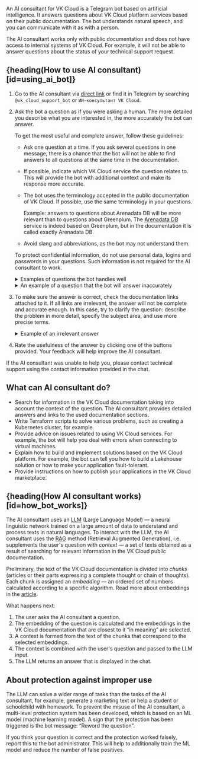 An AI consultant for VK Cloud is a Telegram bot based on artificial intelligence. It answers questions about VK Cloud platform services based on their public documentation. The bot understands natural speech, and you can communicate with it as with a person.

The AI consultant works only with public documentation and does not have access to internal systems of VK Cloud. For example, it will not be able to answer questions about the status of your technical support request.

## {heading(How to use AI consultant)[id=using_ai_bot]}

1.	Go to the AI consultant via [direct link](https://t.me/vk_cloud_support_bot) or find it in Telegram by searching `@vk_cloud_support_bot` or `ИИ-консультант VK Cloud`.

1.	Ask the bot a question as if you were asking a human. The more detailed you describe what you are interested in, the more accurately the bot can answer.

    To get the most useful and complete answer, follow these guidelines:

    * Ask one question at a time. If you ask several questions in one message, there is a chance that the bot will not be able to find answers to all questions at the same time in the documentation.
    * If possible, indicate which VK Cloud service the question relates to. This will provide the bot with additional context and make its response more accurate.
    * The bot uses the terminology accepted in the public documentation of VK Cloud. If possible, use the same terminology in your questions.

        Example: answers to questions about Arenadata DB will be more relevant than to questions about Greenplum. The [Arenadata DB](/en/dbs/adb) service is indeed based on Greenplum, but in the documentation it is called exactly Arenadata DB.

    * Avoid slang and abbreviations, as the bot may not understand them.

    <warn>

    To protect confidential information, do not use personal data, logins and passwords in your questions. Such information is not required for the AI ​consultant to work.

    </warn>

    <details>
    <summary>Examples of questions the bot handles well</summary>

    * How to create a virtual machine using terraform?
    * How to set up security groups?

    </details>

    <details>
    <summary>An example of a question that the bot will answer inaccurately</summary>

    Consider the question: "scaling a cluster". What difficulties will the bot face when answering?

    * There are many different clusters in VK Cloud: a Kubernetes cluster, a Spark cluster, clusters of different databases, an Arenadata DB cluster, etc. The bot does not know which cluster the user means.

        If you specify the required service in the question, the bot's answer will be more accurate. Example: "scaling a Kubernetes cluster".

    * The bot does not know what exactly the user wants to know about cluster scaling.

        If you specify the question in detail, the bot will find the most relevant information on this question in the VK Cloud documentation. Examples of detailing:

        * How to scale a Kubernetes cluster in my management console?
        * How to set up automatic scaling of a Kubernetes cluster?
        * For which databases is cluster scaling supported?

    </details>

1. To make sure the answer is correct, check the documentation links attached to it. If all links are irrelevant, the answer will not be complete and accurate enough. In this case, try to clarify the question: describe the problem in more detail, specify the subject area, and use more precise terms.

    <details>
    <summary>Example of an irrelevant answer</summary>

    You asked about a VM or a database, and the links show that the AI ​consultant only used documentation for the 1C GRM service or Marketplace. Most likely, these are not the sections that are needed to answer your question. Try to clarify the question.

    </details>

1. Rate the usefulness of the answer by clicking one of the buttons provided. Your feedback will help improve the AI consultant.

If the AI consultant was unable to help you, please contact technical support using the contact information provided in the chat.

## What can AI consultant do?

* Search for information in the VK Cloud documentation taking into account the context of the question. The AI consultant provides detailed answers and links to the used documentation sections.
* Write Terraform scripts to solve various problems, such as creating a Kubernetes cluster, for example.
* Provide advice on issues related to using VK Cloud services. For example, the bot will help you deal with errors when connecting to virtual machines.
* Explain how to build and implement solutions based on the VK Cloud platform. For example, the bot can tell you how to build a Lakehouse solution or how to make your application fault-tolerant.
* Provide instructions on how to publish your applications in the VK Cloud marketplace.

## {heading(How AI consultant works)[id=how_bot_works]}

The AI consultant uses an [LLM](https://en.wikipedia.org/wiki/Large_language_model) (Large Language Model) — a neural linguistic network trained on a large amount of data to understand and process texts in natural languages. To interact with the LLM, the AI ​​consultant uses the [RAG](https://en.wikipedia.org/wiki/Retrieval-augmented_generation) method (Retrieval Augmented Generation), i.e. supplements the user's question with *context* — a set of texts obtained as a result of searching for relevant information in the VK Cloud public documentation.

Preliminary, the text of the VK Cloud documentation is divided into *chunks* (articles or their parts expressing a complete thought or chain of thoughts). Each chunk is assigned an *embedding* — an ordered set of numbers calculated according to a specific algorithm. Read more about embeddings in the [article](https://www.nkj.ru/open/36052/).

What happens next:

1. The user asks the AI ​​consultant a question.
1. The embedding of the question is calculated and the embeddings in the VK Cloud documentation that are closest to it “in meaning” are selected.
1. A context is formed from the text of the chunks that correspond to the selected embeddings.
1. The context is combined with the user's question and passed to the LLM input.
1. The LLM returns an answer that is displayed in the chat.

## About protection against improper use

The LLM can solve a wider range of tasks than the tasks of the AI ​​consultant, for example, generate a marketing text or help a student or schoolchild with homework. To prevent the misuse of the AI ​​consultant, a multi-level protection system has been developed, which is based on an ML model (machine learning model). A sign that the protection has been triggered is the bot message: “Reword the question”.

If you think your question is correct and the protection worked falsely, report this to the bot administrator. This will help to additionally train the ML model and reduce the number of false positives.
